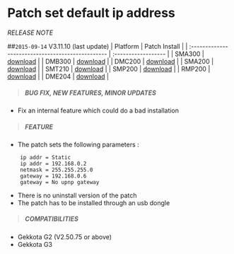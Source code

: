 # Patch set default ip address
*RELEASE NOTE*

##`2015-09-14` V3.11.10 (last update)
|              Platform                             |    Patch Install    |
| :------------------------------------------------ | :------------------ |
| SMA300 | [download](https://github.com/innes-labs/archives/downloads/patch-set-default-ip-address/set%20default%20ip%20address-sma300-patch-3.11.10.frm) |
| DMB300 | [download](https://github.com/innes-labs/archives/downloads/patch-set-default-ip-address/set%20default%20ip%20address-dmb300-patch-3.11.10.frm) |
| DMC200 | [download](https://github.com/innes-labs/archives/downloads/patch-set-default-ip-address/set%20default%20ip%20address-dmc200-patch-3.11.10.frm) |
| SMA200 | [download](https://github.com/innes-labs/archives/downloads/patch-set-default-ip-address/set%20default%20ip%20address-sma200-patch-3.11.10.frm) |
| SMT210 | [download](https://github.com/innes-labs/archives/downloads/patch-set-default-ip-address/set%20default%20ip%20address-smt210-patch-3.11.10.frm) |
| SMP200 | [download](https://github.com/innes-labs/archives/downloads/patch-set-default-ip-address/set%20default%20ip%20address-smp200-patch-3.11.10.frm) |
| RMP200 | [download](https://github.com/innes-labs/archives/downloads/patch-set-default-ip-address/set%20default%20ip%20address-rmp200-patch-3.11.10.frm) |
| DME204 | [download](https://github.com/innes-labs/archives/downloads/patch-set-default-ip-address/set%20default%20ip%20address-dme204-patch-3.11.10.frm) |


>##### **BUG FIX, NEW FEATURES, MINOR UPDATES**
- Fix an internal feature which could do a bad installation
>##### **FEATURE**
- The patch sets the following parameters :
```
	ip addr = Static
	ip addr = 192.168.0.2
	netmask = 255.255.255.0
	gateway = 192.168.0.6
	gateway = No upnp gateway
```
- There is no uninstall version of the patch
- The patch has to be installed through an usb dongle

>##### **COMPATIBILITIES**
- Gekkota G2 (V2.50.75 or above)
- Gekkota G3
